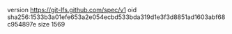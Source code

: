 version https://git-lfs.github.com/spec/v1
oid sha256:1533b3a01efe653a2e054ecbd533bda319d1e3f3d8851ad1603abf68c954897e
size 1569
